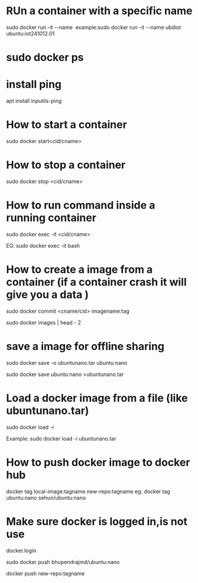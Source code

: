 # RUn a container with a specific name

sudo docker run -it --name <conatiner name> <image name>
example:sudo docker run -it --name ubdiot ubuntu:iot241012.01

# sudo docker ps 

# install ping
apt install inputils-ping

# How to start a container
sudo docker start<cid/cname>

# How to stop a container
sudo docker stop <cid/cname> 

# How to run command inside a running container
sudo docker exec -it  <cid/cname> <command>

EG: sudo docker exec -it bash

# How to create a image from a container (if a container crash it will give you a data )
sudo docker commit <cname/cid> imagename:tag 

sudo docker images | head - 2

# save  a image for offline sharing
sudo docker save -o ubuntunano.tar ubuntu:nano

sudo docker save ubuntu:nano >ubuntunano.tar

# Load a docker image from a file (like ubuntunano.tar)
sudo docker load -i <filename>

Example: 
sudo docker load -i ubuntunano.tar

# How to push docker image to docker hub
docker tag local-image:tagname new-repo:tagname
eg: docker tag ubuntu:nano sehun/ubuntu:nano

# Make sure docker is logged in,is not use
docker.login

sudo docker push bhupendrajmd/ubuntu:nano

docker push new-repo:tagname

